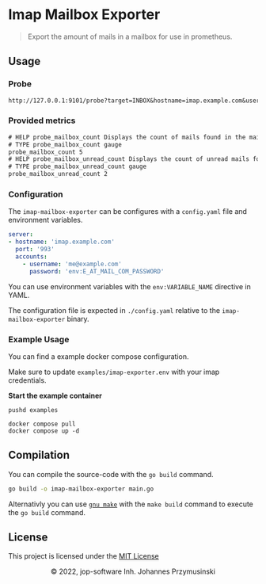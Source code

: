 # Imap Mailbox Exporter

> Export the amount of mails in a mailbox for use in prometheus.

## Usage

### Probe

```txt
http://127.0.0.1:9101/probe?target=INBOX&hostname=imap.example.com&username=me@example.com
```

### Provided metrics

```txt
# HELP probe_mailbox_count Displays the count of mails found in the mailbox
# TYPE probe_mailbox_count gauge
probe_mailbox_count 5
# HELP probe_mailbox_unread_count Displays the count of unread mails found in the mailbox
# TYPE probe_mailbox_unread_count gauge
probe_mailbox_unread_count 2
```

### Configuration

The `imap-mailbox-exporter` can be configures with a `config.yaml` file and environment variables.

```yaml
server:
- hostname: 'imap.example.com'
  port: '993'
  accounts:
    - username: 'me@example.com'
      password: 'env:E_AT_MAIL_COM_PASSWORD'
```

You can use environment variables with the `env:VARIABLE_NAME` directive in YAML.

The configuration file is expected in `./config.yaml` relative to the `imap-mailbox-exporter` binary.

### Example Usage

You can find a example docker compose configuration.

Make sure to update `examples/imap-exporter.env` with your imap credentials.

**Start the example container**

```shell
pushd examples

docker compose pull
docker compose up -d
```

## Compilation

You can compile the source-code with the `go build` command.

```bash
go build -o imap-mailbox-exporter main.go
```

Alternativly you can use [`gnu make`](https://www.gnu.org/software/make/) with the `make build` command to execute the `go build` command.


## License

This project is licensed under the [MIT License](./LICENCE)

<div align="center">
    <span>&copy; 2022, jop-software Inh. Johannes Przymusinski</span>
</div>
